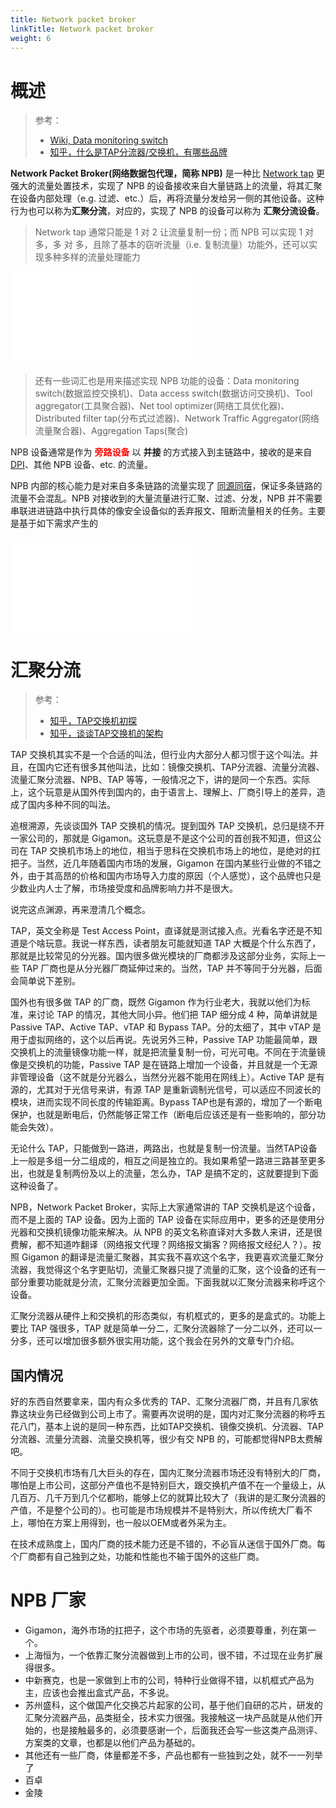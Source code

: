 ```yaml
---
title: Network packet broker
linkTitle: Network packet broker
weight: 6
---
```


# 概述

> 参考：
>
> - [Wiki, Data monitoring switch](https://en.wikipedia.org/wiki/Data_monitoring_switch)
> - [知乎，什么是TAP分流器/交换机，有哪些品牌](https://zhuanlan.zhihu.com/p/164828332)

**Network Packet Broker(网络数据包代理，简称 NPB)** 是一种比 [Network tap](/docs/7.信息安全/Network%20analysis/Network%20tap.md) 更强大的流量处置技术，实现了 NPB 的设备接收来自大量链路上的流量，将其汇聚在设备内部处理（e.g. 过滤、etc.）后，再将流量分发给另一侧的其他设备。这种行为也可以称为**汇聚分流**，对应的，实现了 NPB 的设备可以称为 **汇聚分流设备**。

> Network tap 通常只能是 1 对 2 让流量复制一份；而 NPB 可以实现 1 对 多，多 对 多，且除了基本的窃听流量（i.e. 复制流量）功能外，还可以实现多种多样的流量处理能力

![npb.excalidraw](Excalidraw/npb.excalidraw.md)

> 还有一些词汇也是用来描述实现 NPB 功能的设备：Data monitoring switch(数据监控交换机)、Data access switch(数据访问交换机)、Tool aggregator(工具聚合器)、Net tool optimizer(网络工具优化器)、Distributed filter tap(分布式过滤器)、Network Traffic Aggregator(网络流量聚合器)、Aggregation Taps(聚合)

NPB 设备通常是作为 <font color="#ff0000">**旁路设备**</font> 以 **并接** 的方式接入到主链路中，接收的是来自 [DPI](/docs/7.信息安全/Network%20analysis/DPI.md)、其他 NPB 设备、etc. 的流量。

NPB 内部的核心能力是对来自多条链路的流量实现了 [同源同宿](/docs/4.数据通信/同源同宿.md)，保证多条链路的流量不会混乱。NPB 对接收到的大量流量进行汇聚、过滤、分发，NPB 并不需要串联进进链路中执行具体的像安全设备似的丢弃报文、阻断流量相关的任务。主要是基于如下需求产生的

![why_we_need_npb.excalidraw|600](Excalidraw/why_we_need_npb.excalidraw.md)

# 汇聚分流

> 参考：
>
> - [知乎，TAP交换机初探](https://zhuanlan.zhihu.com/p/513767410)
> - [知乎，谈谈TAP交换机的架构](https://zhuanlan.zhihu.com/p/515058186)

TAP 交换机其实不是一个合适的叫法，但行业内大部分人都习惯于这个叫法。并且，在国内它还有很多其他叫法，比如：镜像交换机、TAP分流器、流量分流器、流量汇聚分流器、NPB、TAP 等等，一般情况之下，讲的是同一个东西。实际上，这个玩意是从国外传到国内的，由于语言上、理解上、厂商引导上的差异，造成了国内多种不同的叫法。

追根溯源，先谈谈国外 TAP 交换机的情况。提到国外 TAP 交换机，总归是绕不开一家公司的，那就是 Gigamon。这玩意是不是这个公司的首创我不知道，但这公司在 TAP 交换机市场上的地位，相当于思科在交换机市场上的地位，是绝对的扛把子。当然，近几年随着国内市场的发展，Gigamon 在国内某些行业做的不错之外，由于其高昂的价格和国内市场导入力度的原因（个人感觉），这个品牌也只是少数业内人士了解，市场接受度和品牌影响力并不是很大。

说完这点渊源，再来澄清几个概念。

TAP，英文全称是 Test Access Point，直译就是测试接入点。光看名字还是不知道是个啥玩意。我说一样东西，读者朋友可能就知道 TAP 大概是个什么东西了，那就是比较常见的分光器。国内很多做光模块的厂商都涉及这部分业务，实际上一些 TAP 厂商也是从分光器厂商延伸过来的。当然，TAP 并不等同于分光器，后面会简单说下差别。

国外也有很多做 TAP 的厂商，既然 Gigamon 作为行业老大，我就以他们为标准，来讨论 TAP 的情况，其他大同小异。他们把 TAP 细分成 4 种，简单讲就是 Passive TAP、Active TAP、vTAP 和 Bypass TAP。分的太细了，其中 vTAP 是用于虚拟网络的，这个以后再说。先说另外三种，Passive TAP 功能最简单，跟交换机上的流量镜像功能一样，就是把流量复制一份，可光可电。不同在于流量镜像是交换机的功能，Passive TAP 是在链路上增加一个设备，并且就是一个无源非管理设备（这不就是分光器么，当然分光器不能用在网线上）。Active TAP 是有源的，尤其对于光信号来讲，有源 TAP 是重新调制光信号，可以适应不同波长的模块，进而实现不同长度的传输距离。Bypass TAP也是有源的，增加了一个断电保护，也就是断电后，仍然能够正常工作（断电后应该还是有一些影响的，部分功能会失效）。

无论什么 TAP，只能做到一路进，两路出，也就是复制一份流量。当然TAP设备上一般是多组一分二组成的，相互之间是独立的。我如果希望一路进三路甚至更多出，也就是复制两份及以上的流量，怎么办，TAP 是搞不定的，这就要提到下面这种设备了。

NPB，Network Packet Broker，实际上大家通常讲的 TAP 交换机是这个设备，而不是上面的 TAP 设备。因为上面的 TAP 设备在实际应用中，更多的还是使用分光器和交换机镜像功能来解决。从 NPB 的英文名称直译对大多数人来讲，还是很费解，都不知道咋翻译（网络报文代理？网络报文掮客？网络报文经纪人？）。按照 Gigamon 的翻译是流量汇聚器，其实我不喜欢这个名字，我更喜欢流量汇聚分流器，我觉得这个名字更贴切，流量汇聚器只提了流量的汇聚，这个设备的还有一部分重要功能就是分流，汇聚分流器更加全面。下面我就以汇聚分流器来称呼这个设备。

汇聚分流器从硬件上和交换机的形态类似，有机框式的，更多的是盒式的。功能上要比 TAP 强很多，TAP 就是简单一分二，汇聚分流器除了一分二以外，还可以一分多，还可以增加很多额外很实用功能，这个我会在另外的文章专门介绍。

## 国内情况

好的东西自然要拿来，国内有众多优秀的 TAP、汇聚分流器厂商，并且有几家依靠这块业务已经做到公司上市了。需要再次说明的是，国内对汇聚分流器的称呼五花八门，基本上说的是同一种东西，比如TAP交换机、镜像交换机、分流器、TAP 分流器、流量分流器、流量交换机等，很少有交 NPB 的，可能都觉得NPB太费解吧。

不同于交换机市场有几大巨头的存在，国内汇聚分流器市场还没有特别大的厂商，哪怕是上市公司，这部分产值也不是特别巨大，跟交换机产值不在一个量级上，从几百万、几千万到几个亿都哟，能够上亿的就算比较大了（我讲的是汇聚分流器的产值，不是整个公司的）。也可能是市场规模并不是特别大，所以传统大厂看不上，哪怕在方案上用得到，也一般以OEM或者外采为主。

在技术成熟度上，国内厂商的技术能力还是不错的，不必盲从迷信于国外厂商。每个厂商都有自己独到之处，功能和性能也不输于国外的这些厂商。

# NPB 厂家

- Gigamon，海外市场的扛把子，这个市场的先驱者，必须要尊重，列在第一个。
- 上海恒为，一个依靠汇聚分流器做到上市的公司，很不错，不过现在业务扩展得很多。
- 中新赛克，也是一家做到上市的公司，特种行业做得不错，以机框式产品为主，应该也会推出盒式产品，不多说。
- 苏州盛科，这个做国产化交换芯片起家的公司，基于他们自研的芯片，研发的汇聚分流器产品，品类挺全，技术实力很强。我接触这一块产品就是从他们开始的，也是接触最多的，必须要感谢一个，后面我还会写一些这类产品测评、方案类的文章，也都是以他们产品为基础的。
- 其他还有一些厂商，体量都差不多，产品也都有一些独到之处，就不一一列举了
- 百卓
- 金陵
